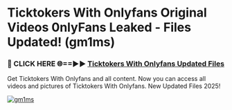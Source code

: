 # Ticktokers With Onlyfans Original Videos 0nlyFans Leaked - Files Updated! (gm1ms)

<h3>🔴 CLICK HERE 🌐==►► <a href="https://tinyurl.com/ehrbuxhb" rel="nofollow">Ticktokers With Onlyfans Updated Files</a></h3>

Get Ticktokers With Onlyfans and all content. Now you can access all videos and pictures of Ticktokers With Onlyfans. New Updated Files 2025!

[![gm1ms](https://i.imgur.com/lVYEuWS.gif)](https://tinyurl.com/ehrbuxhb)
